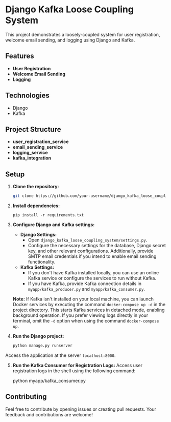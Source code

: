 # Django Kafka Loose Coupling System

This project demonstrates a loosely-coupled system for user registration, welcome email sending, and logging using Django and Kafka.

## Features

- **User Registration**
- **Welcome Email Sending**
- **Logging**

## Technologies

- Django
- Kafka

## Project Structure

- **user_registration_service**
- **email_sending_service**
- **logging_service**
- **kafka_integration**

## Setup

1. **Clone the repository:**
   ```bash
   git clone https://github.com/your-username/django_kafka_loose_coupling_system.git

2. **Install dependencies:**
    ```
    pip install -r requirements.txt

3. **Configure Django and Kafka settings:**

   - **Django Settings:**
     - Open `django_kafka_loose_coupling_system/settings.py`.
     - Configure the necessary settings for the database, Django secret key, and other relevant configurations. Additionally, provide SMTP email credentials if you intend to enable email sending functionality.
   - **Kafka Settings:**
     - If you don't have Kafka installed locally, you can use an online Kafka service or configure the services to run without Kafka.
     - If you have Kafka, provide Kafka connection details in `myapp/kafka_producer.py` and `myapp/kafka_consumer.py`.

   **Note:** If Kafka isn't installed on your local machine, you can launch Docker services by executing the command `docker-compose up -d` in the project directory. This starts Kafka services in detached mode, enabling background operation. If you prefer viewing logs directly in your terminal, omit the `-d` option when using the command `docker-compose up`.

4. **Run the Django project:**
   ```bash
   python manage.py runserver

Access the application at the server ```localhost:8000```.

5. **Run the Kafka Consumer for Registration Logs:**
Access user registration logs in the shell using the following command:

    python myapp/kafka_consumer.py

## Contributing
Feel free to contribute by opening issues or creating pull requests. Your feedback and contributions are welcome!